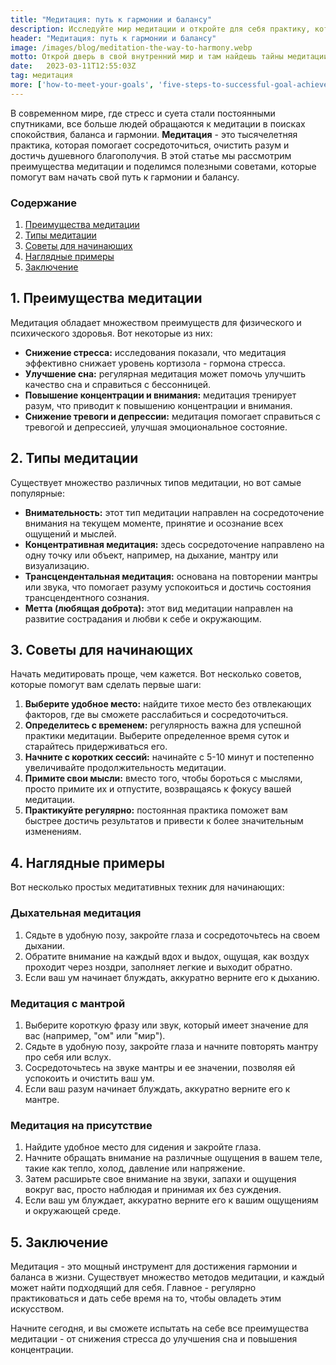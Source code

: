 ```yaml
---
title: "Медитация: путь к гармонии и балансу"
description: Исследуйте мир медитации и откройте для себя практику, которая поможет вам достичь гармонии и баланса. Узнайте, как медитация может улучшить ваше физическое и эмоциональное благополучие, а также научитесь контролировать свои мысли и управлять своим вниманием
header: "Медитация: путь к гармонии и балансу"
image: /images/blog/meditation-the-way-to-harmony.webp
motto: Открой дверь в свой внутренний мир и там найдешь тайны медитации - ключ к гармонии и балансу, который преобразит твою жизнь
date:	2023-03-11T12:55:03Z
tag: медитация
more: ['how-to-meet-your-goals', 'five-steps-to-successful-goal-achievement']
---
```

В современном мире, где стресс и суета стали постоянными спутниками, все больше людей обращаются к медитации в поисках спокойствия, баланса и гармонии. **Медитация** - это тысячелетняя практика, которая помогает сосредоточиться, очистить разум и достичь душевного благополучия. В этой статье мы рассмотрим преимущества медитации и поделимся полезными советами, которые помогут вам начать свой путь к гармонии и балансу.

### Содержание

1.  [Преимущества медитации](#benefits-meditations)
2.  [Типы медитации](#meditation-types)
3.  [Советы для начинающих](#tips-for-beginners)
4.  [Наглядные примеры](#examples)
5.  [Заключение](#conclusion)

<a name="benefits-meditations"></a>

## 1. Преимущества медитации

Медитация обладает множеством преимуществ для физического и психического здоровья. Вот некоторые из них:

*   **Снижение стресса:** исследования показали, что медитация эффективно снижает уровень кортизола - гормона стресса.
*   **Улучшение сна:** регулярная медитация может помочь улучшить качество сна и справиться с бессонницей.
*   **Повышение концентрации и внимания:** медитация тренирует разум, что приводит к повышению концентрации и внимания.
*   **Снижение тревоги и депрессии:** медитация помогает справиться с тревогой и депрессией, улучшая эмоциональное состояние.

<a name="meditation-types"></a>

## 2. Типы медитации

Существует множество различных типов медитации, но вот самые популярные:

*   **Внимательность:** этот тип медитации направлен на сосредоточение внимания на текущем моменте, принятие и осознание всех ощущений и мыслей.
*   **Концентративная медитация:** здесь сосредоточение направлено на одну точку или объект, например, на дыхание, мантру или визуализацию.
*   **Трансцендентальная медитация:** основана на повторении мантры или звука, что помогает разуму успокоиться и достичь состояния трансцендентного сознания.
*   **Метта (любящая доброта):** этот вид медитации направлен на развитие сострадания и любви к себе и окружающим.

<a name="tips-for-beginners"></a>

## 3. Советы для начинающих

Начать медитировать проще, чем кажется. Вот несколько советов, которые помогут вам сделать первые шаги:

1.  **Выберите удобное место:** найдите тихое место без отвлекающих факторов, где вы сможете расслабиться и сосредоточиться.
2.  **Определитесь с временем:** регулярность важна для успешной практики медитации. Выберите определенное время суток и старайтесь придерживаться его.
3.  **Начните с коротких сессий:** начинайте с 5-10 минут и постепенно увеличивайте продолжительность медитации.
4.  **Примите свои мысли:** вместо того, чтобы бороться с мыслями, просто примите их и отпустите, возвращаясь к фокусу вашей медитации.
5.  **Практикуйте регулярно:** постоянная практика поможет вам быстрее достичь результатов и привести к более значительным изменениям.

<a name="examples"></a>

## 4. Наглядные примеры

Вот несколько простых медитативных техник для начинающих:

### Дыхательная медитация

1.  Сядьте в удобную позу, закройте глаза и сосредоточьтесь на своем дыхании.
2.  Обратите внимание на каждый вдох и выдох, ощущая, как воздух проходит через ноздри, заполняет легкие и выходит обратно.
3.  Если ваш ум начинает блуждать, аккуратно верните его к дыханию.

### Медитация с мантрой

1. Выберите короткую фразу или звук, который имеет значение для вас (например, "ом" или "мир").
2. Сядьте в удобную позу, закройте глаза и начните повторять мантру про себя или вслух. 
3. Сосредоточьтесь на звуке мантры и ее значении, позволяя ей успокоить и очистить ваш ум.
4. Если ваш разум начинает блуждать, аккуратно верните его к мантре.

### Медитация на присутствие

1.  Найдите удобное место для сидения и закройте глаза.
2.  Начните обращать внимание на различные ощущения в вашем теле, такие как тепло, холод, давление или напряжение.
3.  Затем расширьте свое внимание на звуки, запахи и ощущения вокруг вас, просто наблюдая и принимая их без суждения.
4.  Если ваш ум блуждает, аккуратно верните его к вашим ощущениям и окружающей среде.

<a name="conclusion"></a>

## 5. Заключение

Медитация - это мощный инструмент для достижения гармонии и баланса в жизни. Существует множество методов медитации, и каждый может найти подходящий для себя. Главное - регулярно практиковаться и дать себе время на то, чтобы овладеть этим искусством. 

  
Начните сегодня, и вы сможете испытать на себе все преимущества медитации - от снижения стресса до улучшения сна и повышения концентрации.
